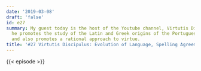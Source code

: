 ```yaml
---
date: '2019-03-08'
draft: 'false'
id: e27
summary: My guest today is the host of the Youtube channel, Virtutis Discipulus, where
  he promotes the study of the Latin and Greek origins of the Portuguese language,
  and also promotes a rational approach to virtue.
title: '#27 Virtutis Discipulus: Evolution of Language, Spelling Agreements, Virtue'
---
```

{{< episode >}}
